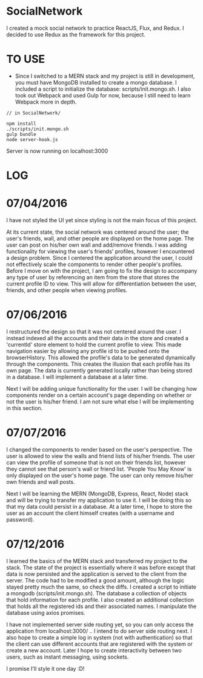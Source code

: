 # SocialNetwork

I created a mock social network to practice ReactJS, Flux, and Redux. I decided to use Redux as the framework for this project.

# TO USE

* Since I switched to a MERN stack and my project is still in development, you must have MongoDB installed to create a mongo database. I included a script to initialize the database: scripts/init.mongo.sh. I also took out Webpack and used Gulp for now, because I still need to learn Webpack more in depth.

```
// in SocialNetwork/

npm install
./scripts/init.mongo.sh
gulp bundle
node server-hook.js
```

Server is now running on localhost:3000

# LOG

# 07/04/2016

I have not styled the UI yet since styling is not the main focus of this project.

At its current state, the social network was centered around the user; the user's friends, wall, and other people are displayed on the home page. The user can post on his/her own wall and add/remove friends. I was adding functionality for viewing the user's friends' profiles, however I encountered a design problem. Since I centered the application around the user, I could not effectively scale the components to render other people's profiles. Before I move on with the project, I am going to fix the design to accompany any type of user by referencing an item from the store that stores the current profile ID to view. This will allow for differentiation between the user, friends, and other people when viewing profiles. 

# 07/06/2016

I restructured the design so that it was not centered around the user. I instead indexed all the accounts and their data in the store and created a 'currentId' store element to hold the current profile to view. This made navigation easier by allowing any profile id to be pushed onto the browserHistory. This allowed the profile's data to be generated dynamically through the components. This creates the illusion that each profile has its own page. The data is currently generated locally rather than being stored in a database. I will implement a database at a later time.

Next I will be adding unique functionality for the user. I will be changing how components render on a certain account's page depending on whether or not the user is his/her friend. I am not sure what else I will be implementing in this section.

# 07/07/2016

I changed the components to render based on the user's perspective. The user is allowed to view the walls and friend lists of his/her friends. The user can view the profile of someone that is not on their friends list, however they cannot see that person's wall or friend list. 'People You May Know' is only displayed on the user's home page. The user can only remove his/her own friends and wall posts. 

Next I will be learning the MERN (MongoDB, Express, React, Node) stack and will be trying to transfer my application to use it. I will be doing this so that my data could persist in a database. At a later time, I hope to store the user as an account the client himself creates (with a username and password).

# 07/12/2016

I learned the basics of the MERN stack and transferred my project to the stack. The state of the project is essentially where it was before except that data is now persisted and the application is served to the client from the server. The code had to be modified a good amount, although the logic stayed pretty much the same, so check the diffs. I created a script to initiate a mongodb (scripts/init.mongo.sh). The database a collection of objects that hold information for each profile. I also created an additional collection that holds all the registered ids and their associated names. I manipulate the database using axios promises. 

I have not implemented server side routing yet, so you can only access the application from localhost:3000/ .. I intend to do server side routing next. I also hope to create a simple log in system (not with authentication) so that the client can use different accounts that are registered with the system or create a new account. Later I hope to create interactivity between two users, such as instant messaging, using sockets.

I promise I'll style it one day :D!